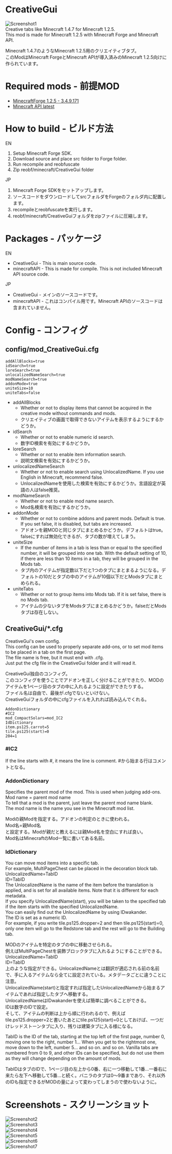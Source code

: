 # CreativeGui
![Screenshot1](screenshots/ss1.png)  
Creative tabs like Minecraft 1.4.7 for Minecraft 1.2.5.  
This mod is made for Minecraft 1.2.5 with Minecraft Forge and Minecraft API.  

Minecraft 1.4.7のようなMinecraft 1.2.5用のクリエイティブタブ。  
このModはMinecraft ForgeとMinecraft APIが導入済みのMinecraft 1.2.5向けに作られています。  

# Required mods - 前提MOD
* [MinecraftForge 1.2.5 - 3.4.9.171](https://files.minecraftforge.net/net/minecraftforge/forge/index_1.2.5.html)
* [Minecraft API latest](http://minecraft125user.nisfan.net/forum/viewtopic.php?f=11&t=133)

# How to build - ビルド方法
EN
1. Setup Minecraft Forge SDK.
1. Download source and place src folder to Forge folder.
1. Run recompile and reobfuscate
1. Zip reobf/minecraft/CreativeGui folder

JP
1. Minecraft Forge SDKをセットアップします。
1. ソースコードをダウンロードしてsrcフォルダをForgeのフォルダ内に配置します。
1. recompileとreobfuscateを実行します。
1. reobf/minecraft/CreativeGuiフォルダをzipファイルに圧縮します。

# Packages - パッケージ
EN
* CreativeGui - This is main source code.
* minecraftAPI - This is made for compile. This is not included Minecraft API source code.

JP
* CreativeGui - メインのソースコードです。
* minecraftAPI - これはコンパイル用です。Minecraft APIのソースコードは含まれていません。

# Config - コンフィグ
## config/mod_CreativeGui.cfg
```
addAllBlocks=true
idSearch=true
loreSearch=true
unlocalizedNameSearch=true
modNameSearch=true
addonMode=true
uniteSize=10
uniteTabs=false
```

* addAllBlocks
  * Whether or not to display items that cannot be acquired in the creative mode without commands and mods.
  * クリエイティブの画面で取得できないアイテムを表示するようにするかどうか。  
* idSearch
  * Whether or not to enable numeric id search.
  * 数字ID検索を有効にするかどうか。  
* loreSearch
  * Whether or not to enable item information search.
  * 説明文検索を有効にするかどうか。  
* unlocalizedNameSearch
  * Whether or not to enable search using UnlocalizedName. If you use English in Minecraft, recommend false.
  * UnlocalizedNameを使用した検索を有効にするかどうか。言語設定が英語の人はfalse推奨。  
* modNameSearch
  * Whether or not to enable mod name search.
  * Mod名検索を有効にするかどうか。  
* addonMode
  * Whether or not to combine addons and parent mods. Default is true. If you set false, it is disabled, but tabs are increased.
  * アドオンを親MODと同じタブにまとめるかどうか。デフォルトはtrue。falseにすれば無効化できるが、タブの数が増えてしまう。  
* uniteSize
  * If the number of items in a tab is less than or equal to the specified number, it will be grouped into one tab. With the default setting of 10, if there are less than 10 items in a tab, they will be grouped in the Mods tab.
  * タブ内のアイテムが指定数以下だと1つのタブにまとまるようになる。デフォルトの10だとタブの中のアイテムが10個以下だとModsタブにまとめられる。  
* uniteTabs
  * Whether or not to group items into Mods tab. If it is set false, there is no Mods tab.
  * アイテムの少ないタブをModsタブにまとめるかどうか。falseだとModsタブは存在しない。  
## CreativeGui/*.cfg
CreativeGui's own config.  
This config can be used to properly separate add-ons, or to set mod items to be placed in a tab on the first page.  
The file name is free, but it must end with .cfg.  
Just put the cfg file in the CreativeGui folder and it will read it.  

CreativeGui独自のコンフィグ。  
このコンフィグを使うことでアドオンを正しく分けることができたり、MODのアイテムを1ページ目のタブの中に入れるように設定ができたりする。  
ファイル名は自由で、最後が.cfgでないといけない。  
CreativeGuiフォルダの中にcfgファイルを入れれば読み込んでくれる。  

```
AddonDictionary
#IC2
mod_CompactSolars=mod_IC2
IdDictionary
item.ps125.carrot=5
tile.ps125(start)=0
204=1
```

### #IC2
If the line starts with #, it means the line is comment.
#から始まる行はコメントとなる。
### AddonDictionary
Specifies the parent mod of the mod. This is used when judging add-ons.  
Mod name = parent mod name  
To tell that a mod is the parent, just leave the parent mod name blank.  
The mod name is the name you see in the Minecraft mod list.  

Modの親Modを指定する。アドオンの判定のときに使われる。  
Mod名=親Mod名  
と設定する。Modが親だと教えるには親Mod名を空白にすれば良い。  
Mod名はMinecraftのMod一覧に書いてある名前。  

### IdDictionary
You can move mod items into a specific tab.  
For example, MultiPageChest can be placed in the decoration block tab.  
UnlocalizedName=TabID  
ID=TabID  
The UnlocalizedName is the name of the item before the translation is applied, and is set for all available items. Note that it is different for each metadata.  
If you specify UnlocalizedName(start), you will be taken to the specified tab if the item starts with the specified UnlocalizedName.  
You can easily find out the UnlocalizedName by using IDwakander.  
The ID is set as a numeric ID.  
For example, if you write tile.ps125.dropper=2 and then tile.ps125(start)=0, only one item will go to the Redstone tab and the rest will go to the Building tab.  

MODのアイテムを特定のタブの中に移動させられる。  
例えばMultiPageChestを装飾ブロックタブに入れるようにすることができる。  
UnlocalizedName=TabID  
ID=TabID  
上のような指定ができる。UnlocalizedNameとは翻訳が適応される前の名前で、手に入るアイテムなら全てに設定されている。メタデータごとに違うことに注意。  
UnlocalizedName(start)と指定すれば指定したUnlocalizedNameから始まるアイテムであれば指定したタブへ移動する。  
UnlocalizedNameはIDwakanderを使えば簡単に調べることができる。  
IDは数字のIDで設定。  
そして、アイテムの判断は上から順に行われるので、例えばtile.ps125.dropper=2と書いたあとにtile.ps125(start)=0としておけば、一つだけレッドストーンタブに入り、残りは建築タブに入る様になる。  

TabID is the ID of the tab, starting at the top left of the first page, number 0, moving one to the right, number 1... When you get to the rightmost one, move down to the left, number 5... and so on. and so on. Vanilla tabs are numbered from 0 to 9, and other IDs can be specified, but do not use them as they will change depending on the amount of mods.

TabIDはタブのIDで、1ページ目の左上から0番、右に一つ移動して1番...一番右に来たら左下へ移動して5番...と続く。バニラのタブは0～9番まであり、それ以外のIDも指定できるがMODの量によって変わってしまうので使わないように。  

# Screenshots - スクリーンショット
![Screenshot2](screenshots/ss2.png)  
![Screenshot3](screenshots/ss3.png)  
![Screenshot4](screenshots/ss4.png)  
![Screenshot5](screenshots/ss5.png)  
![Screenshot6](screenshots/ss6.png)  
![Screenshot7](screenshots/ss7.png)  